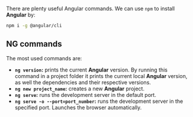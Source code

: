 
There are plenty useful Angular commands. We can use `npm` to install **Angular** by:

```sh
npm i -g @angular/cli
```

## NG commands

The most used commands are:

- **`ng version`:** prints the current **Angular** version. By running this command in a project folder it prints the current local **Angular** version, as well the dependencies and their respective versions.
- **`ng new project_name`:** creates a new **Angular** project.
- **`ng serve`:** runs the development server in the default port.
- **`ng serve -o --port=port_number`:** runs the development server in the specified port. Launches the browser automatically.


